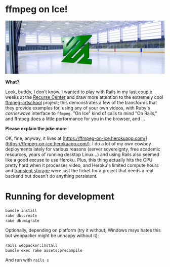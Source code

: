 # ffmpeg on Ice!

![ffmpeg logo in an ice rink](public/images/ffmpegOnIce.png)

**What?**

Look, buddy, I don't know. I wanted to play with Rails in my last couple weeks at the [Recurse Center](https://recurse.com) and draw more attention to the extremely cool [ffmpeg-artschool](https://amiaopensource.github.io/ffmpeg-artschool/) project; this demonstrates a few of the transforms that they provide examples for, using any of your own videos, with Ruby's *carrierwave* interface to `ffmpeg`. "On Ice" kind of calls to mind "On Rails," and ffmpeg does a little performance for you in the browser, and ...

**Please explain the joke more**

OK, fine, anyway, it lives at [https://ffmpeg-on-ice.herokuapp.com/](https://ffmpeg-on-ice.herokuapp.com/). I do a lot of my own cowboy deployments lately for various reasons (server sovereignty, free academic resources, years of running desktop Linux...) and using Rails also seemed like a good excuse to use Heroku. Plus, this thing actually hits the CPU pretty hard when it processes video, and Heroku's limited compute hours and [transient storage](https://devcenter.heroku.com/articles/active-storage-on-heroku) were just the ticket for a project that needs a real backend but doesn't do anything persistent.


# Running for development

```
bundle install
rake db:create
rake db:migrate
```

Optionally, depending on platform (try it without; Windows msys hates this but webpacker might be unhappy without it):

```
rails webpacker:install
bundle exec rake assets:precompile
```

And run with `rails s`